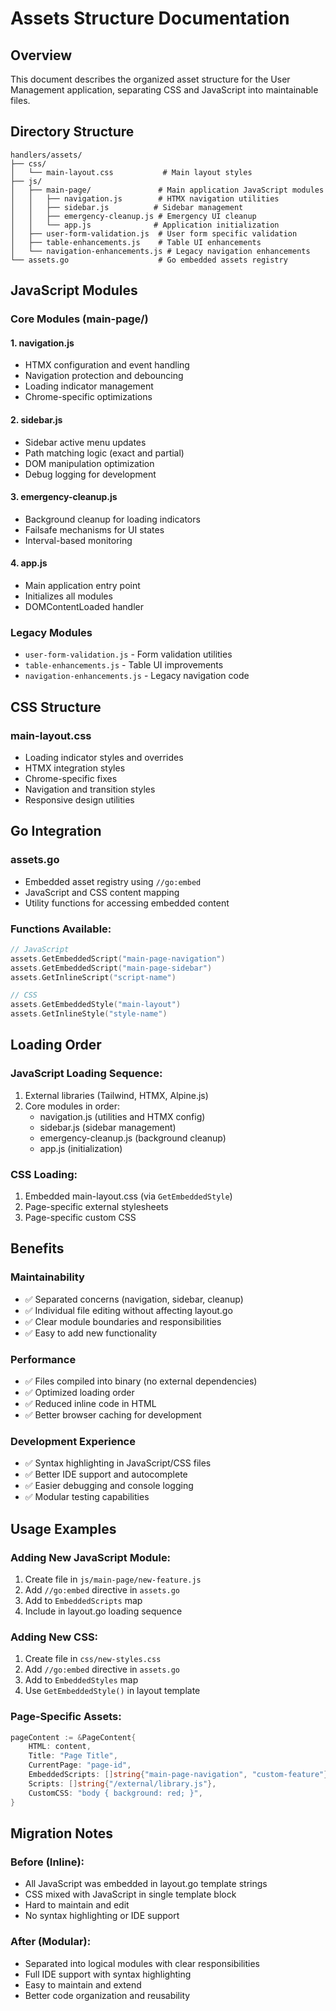 # Assets Structure Documentation

## Overview
This document describes the organized asset structure for the User Management application, separating CSS and JavaScript into maintainable files.

## Directory Structure

```
handlers/assets/
├── css/
│   └── main-layout.css           # Main layout styles
├── js/
│   ├── main-page/               # Main application JavaScript modules
│   │   ├── navigation.js        # HTMX navigation utilities
│   │   ├── sidebar.js          # Sidebar management
│   │   ├── emergency-cleanup.js # Emergency UI cleanup
│   │   └── app.js              # Application initialization
│   ├── user-form-validation.js  # User form specific validation
│   ├── table-enhancements.js    # Table UI enhancements
│   └── navigation-enhancements.js # Legacy navigation enhancements
└── assets.go                    # Go embedded assets registry
```

## JavaScript Modules

### Core Modules (main-page/)

#### 1. navigation.js
- HTMX configuration and event handling
- Navigation protection and debouncing
- Loading indicator management
- Chrome-specific optimizations

#### 2. sidebar.js
- Sidebar active menu updates
- Path matching logic (exact and partial)
- DOM manipulation optimization
- Debug logging for development

#### 3. emergency-cleanup.js
- Background cleanup for loading indicators
- Failsafe mechanisms for UI states
- Interval-based monitoring

#### 4. app.js
- Main application entry point
- Initializes all modules
- DOMContentLoaded handler

### Legacy Modules
- `user-form-validation.js` - Form validation utilities
- `table-enhancements.js` - Table UI improvements
- `navigation-enhancements.js` - Legacy navigation code

## CSS Structure

### main-layout.css
- Loading indicator styles and overrides
- HTMX integration styles
- Chrome-specific fixes
- Navigation and transition styles
- Responsive design utilities

## Go Integration

### assets.go
- Embedded asset registry using `//go:embed`
- JavaScript and CSS content mapping
- Utility functions for accessing embedded content

### Functions Available:
```go
// JavaScript
assets.GetEmbeddedScript("main-page-navigation")
assets.GetEmbeddedScript("main-page-sidebar")
assets.GetInlineScript("script-name")

// CSS
assets.GetEmbeddedStyle("main-layout")
assets.GetInlineStyle("style-name")
```

## Loading Order

### JavaScript Loading Sequence:
1. External libraries (Tailwind, HTMX, Alpine.js)
2. Core modules in order:
   - navigation.js (utilities and HTMX config)
   - sidebar.js (sidebar management)
   - emergency-cleanup.js (background cleanup)
   - app.js (initialization)

### CSS Loading:
1. Embedded main-layout.css (via `GetEmbeddedStyle`)
2. Page-specific external stylesheets
3. Page-specific custom CSS

## Benefits

### Maintainability
- ✅ Separated concerns (navigation, sidebar, cleanup)
- ✅ Individual file editing without affecting layout.go
- ✅ Clear module boundaries and responsibilities
- ✅ Easy to add new functionality

### Performance
- ✅ Files compiled into binary (no external dependencies)
- ✅ Optimized loading order
- ✅ Reduced inline code in HTML
- ✅ Better browser caching for development

### Development Experience
- ✅ Syntax highlighting in JavaScript/CSS files
- ✅ Better IDE support and autocomplete
- ✅ Easier debugging and console logging
- ✅ Modular testing capabilities

## Usage Examples

### Adding New JavaScript Module:
1. Create file in `js/main-page/new-feature.js`
2. Add `//go:embed` directive in `assets.go`
3. Add to `EmbeddedScripts` map
4. Include in layout.go loading sequence

### Adding New CSS:
1. Create file in `css/new-styles.css`
2. Add `//go:embed` directive in `assets.go`
3. Add to `EmbeddedStyles` map
4. Use `GetEmbeddedStyle()` in layout template

### Page-Specific Assets:
```go
pageContent := &PageContent{
    HTML: content,
    Title: "Page Title",
    CurrentPage: "page-id",
    EmbeddedScripts: []string{"main-page-navigation", "custom-feature"},
    Scripts: []string{"/external/library.js"},
    CustomCSS: "body { background: red; }",
}
```

## Migration Notes

### Before (Inline):
- All JavaScript was embedded in layout.go template strings
- CSS mixed with JavaScript in single template block
- Hard to maintain and edit
- No syntax highlighting or IDE support

### After (Modular):
- Separated into logical modules with clear responsibilities
- Full IDE support with syntax highlighting
- Easy to maintain and extend
- Better code organization and reusability
